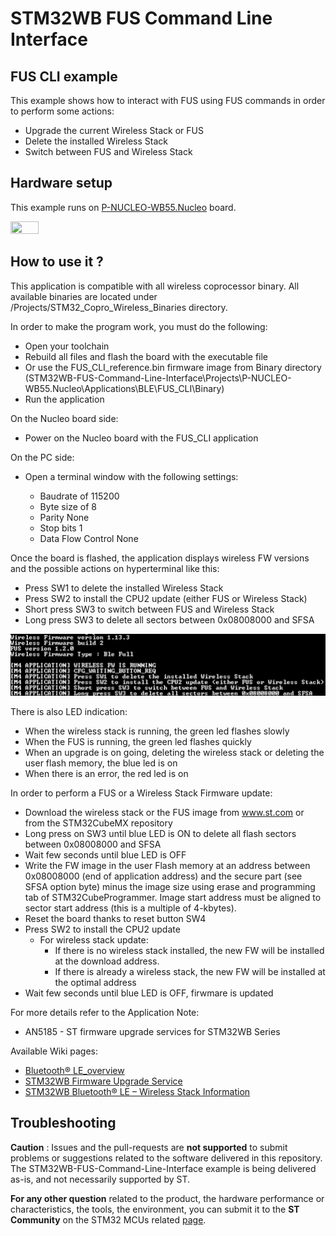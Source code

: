 # STM32WB FUS Command Line Interface 

## FUS CLI example

This example shows how to interact with FUS using FUS commands in order to perform some actions:
  * Upgrade the current Wireless Stack or FUS 
  * Delete the installed Wireless Stack
  * Switch between FUS and Wireless Stack

## Hardware setup

This example runs on [P-NUCLEO-WB55.Nucleo](https://www.st.com/en/evaluation-tools/nucleo-wb55rg.html) board.

<img src="https://www.st.com/bin/ecommerce/api/image.PF270410.en.feature-description-include-personalized-no-cpn-large.jpg" width="30%" height="30%">


## How to use it ?

This application is compatible with all wireless coprocessor binary.
All available binaries are located under /Projects/STM32_Copro_Wireless_Binaries directory.

In order to make the program work, you must do the following:
 * Open your toolchain 
 * Rebuild all files and flash the board with the executable file
 * Or use the FUS_CLI_reference.bin firmware image from Binary directory (STM32WB-FUS-Command-Line-Interface\Projects\P-NUCLEO-WB55.Nucleo\Applications\BLE\FUS_CLI\Binary)
 * Run the application

On the Nucleo board side:
 * Power on the Nucleo board with the FUS_CLI application

On the PC side:
 * Open a terminal window with the following settings:

   * Baudrate of 115200
   * Byte size of 8
   * Parity None
   * Stop bits 1
   * Data Flow Control None

 Once the board is flashed, the application displays wireless FW versions and the possible actions on hyperterminal like this:
   * Press SW1 to delete the installed Wireless Stack
   * Press SW2 to install the CPU2 update (either FUS or Wireless Stack)
   * Short press SW3 to switch between FUS and Wireless Stack
   * Long press SW3 to delete all sectors between 0x08008000 and SFSA

![ws_running](Utilities/Media/Images/ws_running.PNG)

There is also LED indication:
 * When the wireless stack is running, the green led flashes slowly
 * When the FUS is running, the green led flashes quickly
 * When an upgrade is on going, deleting the wireless stack or deleting the user flash memory, the blue led is on 
 * When there is an error, the red led is on 

In order to perform a FUS or a Wireless Stack Firmware update:
 * Download the wireless stack or the FUS image from www.st.com or from the STM32CubeMX repository
 * Long press on SW3 until blue LED is ON to delete all flash sectors between 0x08008000 and SFSA
 * Wait few seconds until blue LED is OFF
 * Write the FW image in the user Flash memory at an address between 0x08008000 (end of application address) and the secure part (see SFSA option byte) minus the image size using erase and programming tab of STM32CubeProgrammer. Image start address must be aligned to sector start address (this is a multiple of 4-kbytes).
 * Reset the board thanks to reset button SW4   
 * Press SW2 to install the CPU2 update
   * For wireless stack update:
	 * If there is no wireless stack installed, the new FW will be installed at the download address.
	 * If there is already a wireless stack, the new FW will be installed at the optimal address
 * Wait few seconds until blue LED is OFF, firwmare is updated

For more details refer to the Application Note: 
  * AN5185 - ST firmware upgrade services for STM32WB Series

Available Wiki pages:
  * [Bluetooth® LE_overview](https://wiki.st.com/stm32mcu/wiki/Connectivity:BLE_overview) 
  * [STM32WB Firmware Upgrade Service](https://wiki.st.com/stm32mcu/wiki/Connectivity:STM32WB_FUS) 
  * [STM32WB Bluetooth® LE – Wireless Stack Information](https://wiki.st.com/stm32mcu/wiki/Connectivity:STM32WB_BLE_Wireless_Stack)

## Troubleshooting

**Caution** : Issues and the pull-requests are **not supported** to submit problems or suggestions related to the software delivered in this repository. The STM32WB-FUS-Command-Line-Interface example is being delivered as-is, and not necessarily supported by ST.

**For any other question** related to the product, the hardware performance or characteristics, the tools, the environment, you can submit it to the **ST Community** on the STM32 MCUs related [page](https://community.st.com/s/topic/0TO0X0000003fOMWAY/stm32wb).

